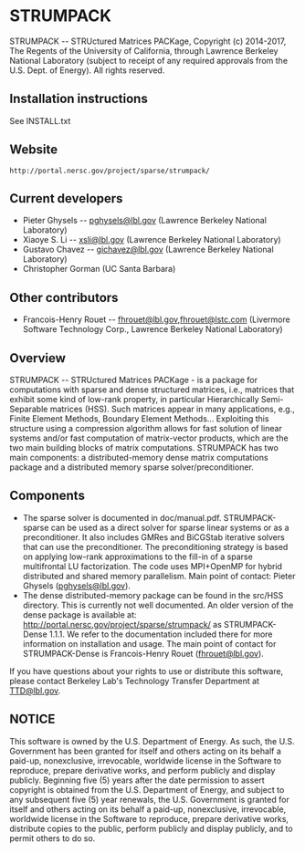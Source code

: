 # STRUMPACK
STRUMPACK -- STRUctured Matrices PACKage, Copyright (c) 2014-2017, The
Regents of the University of California, through Lawrence Berkeley
National Laboratory (subject to receipt of any required approvals from
the U.S. Dept. of Energy).  All rights reserved.


## Installation instructions
   See INSTALL.txt


## Website
    http://portal.nersc.gov/project/sparse/strumpack/


## Current developers
 - Pieter Ghysels -- pghysels@lbl.gov (Lawrence Berkeley National Laboratory)
 - Xiaoye S. Li -- xsli@lbl.gov (Lawrence Berkeley National Laboratory)
 - Gustavo Chavez -- gichavez@lbl.gov (Lawrence Berkeley National Laboratory)
 - Christopher Gorman (UC Santa Barbara)

## Other contributors
 - Francois-Henry Rouet -- fhrouet@lbl.gov,fhrouet@lstc.com (Livermore
   Software Technology Corp., Lawrence Berkeley National Laboratory)


## Overview
STRUMPACK -- STRUctured Matrices PACKage - is a package for
computations with sparse and dense structured matrices, i.e., matrices
that exhibit some kind of low-rank property, in particular
Hierarchically Semi-Separable matrices (HSS).  Such matrices appear in
many applications, e.g., Finite Element Methods, Boundary Element
Methods... Exploiting this structure using a compression algorithm
allows for fast solution of linear systems and/or fast computation of
matrix-vector products, which are the two main building blocks of
matrix computations. STRUMPACK has two main components: a
distributed-memory dense matrix computations package and a distributed
memory sparse solver/preconditioner.

##  Components
 - The sparse solver is documented in doc/manual.pdf. STRUMPACK-sparse
   can be used as a direct solver for sparse linear systems or as a
   preconditioner. It also includes GMRes and BiCGStab iterative
   solvers that can use the preconditioner. The preconditioning
   strategy is based on applying low-rank approximations to the
   fill-in of a sparse multifrontal LU factorization.  The code uses
   MPI+OpenMP for hybrid distributed and shared memory parallelism.
   Main point of contact: Pieter Ghysels (pghysels@lbl.gov).
 - The dense distributed-memory package can be found in the src/HSS
   directory. This is currently not well documented. An older version
   of the dense package is available at:
   http://portal.nersc.gov/project/sparse/strumpack/ as
   STRUMPACK-Dense 1.1.1. We refer to the documentation included there
   for more information on installation and usage. The main point of
   contact for STRUMPACK-Dense is Francois-Henry Rouet
   (fhrouet@lbl.gov).

If you have questions about your rights to use or distribute this
software, please contact Berkeley Lab's Technology Transfer Department
at TTD@lbl.gov.

## NOTICE
This software is owned by the U.S. Department of Energy.  As
such, the U.S. Government has been granted for itself and others
acting on its behalf a paid-up, nonexclusive, irrevocable, worldwide
license in the Software to reproduce, prepare derivative works, and
perform publicly and display publicly.  Beginning five (5) years after
the date permission to assert copyright is obtained from the
U.S. Department of Energy, and subject to any subsequent five (5) year
renewals, the U.S. Government is granted for itself and others acting
on its behalf a paid-up, nonexclusive, irrevocable, worldwide license
in the Software to reproduce, prepare derivative works, distribute
copies to the public, perform publicly and display publicly, and to
permit others to do so.
